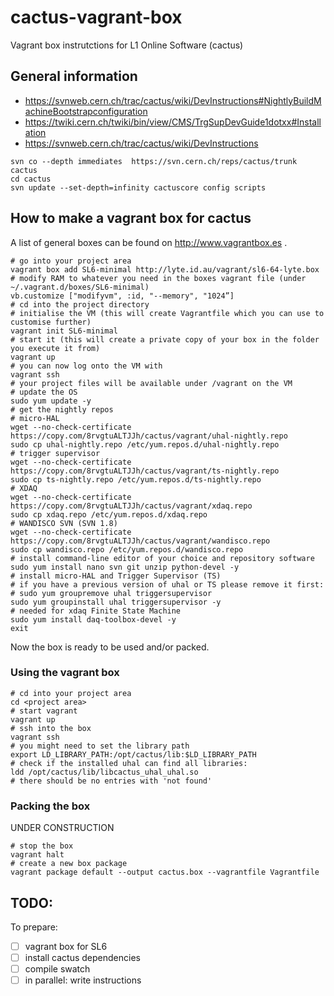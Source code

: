 # cactus-vagrant-box
Vagrant box instrutctions for L1 Online Software (cactus)

## General information
 - https://svnweb.cern.ch/trac/cactus/wiki/DevInstructions#NightlyBuildMachineBootstrapconfiguration
 - https://twiki.cern.ch/twiki/bin/view/CMS/TrgSupDevGuide1dotxx#Installation
 - https://svnweb.cern.ch/trac/cactus/wiki/DevInstructions

```
svn co --depth immediates  https://svn.cern.ch/reps/cactus/trunk cactus 
cd cactus
svn update --set-depth=infinity cactuscore config scripts
```

## How to make a vagrant box for cactus
A list of general boxes can be found on http://www.vagrantbox.es .

```
# go into your project area
vagrant box add SL6-minimal http://lyte.id.au/vagrant/sl6-64-lyte.box
# modify RAM to whatever you need in the boxes vagrant file (under ~/.vagrant.d/boxes/SL6-minimal)
vb.customize ["modifyvm", :id, "--memory", "1024”]
# cd into the project directory
# initialise the VM (this will create Vagrantfile which you can use to customise further)
vagrant init SL6-minimal
# start it (this will create a private copy of your box in the folder you execute it from)
vagrant up
# you can now log onto the VM with
vagrant ssh
# your project files will be available under /vagrant on the VM
# update the OS
sudo yum update -y
# get the nightly repos
# micro-HAL
wget --no-check-certificate https://copy.com/8rvgtuALTJJh/cactus/vagrant/uhal-nightly.repo
sudo cp uhal-nightly.repo /etc/yum.repos.d/uhal-nightly.repo
# trigger supervisor
wget --no-check-certificate https://copy.com/8rvgtuALTJJh/cactus/vagrant/ts-nightly.repo
sudo cp ts-nightly.repo /etc/yum.repos.d/ts-nightly.repo
# XDAQ
wget --no-check-certificate https://copy.com/8rvgtuALTJJh/cactus/vagrant/xdaq.repo
sudo cp xdaq.repo /etc/yum.repos.d/xdaq.repo
# WANDISCO SVN (SVN 1.8)
wget --no-check-certificate https://copy.com/8rvgtuALTJJh/cactus/vagrant/wandisco.repo
sudo cp wandisco.repo /etc/yum.repos.d/wandisco.repo
# install command-line editor of your choice and repository software
sudo yum install nano svn git unzip python-devel -y
# install micro-HAL and Trigger Supervisor (TS)
# if you have a previous version of uhal or TS please remove it first:
# sudo yum groupremove uhal triggersupervisor 
sudo yum groupinstall uhal triggersupervisor -y
# needed for xdaq Finite State Machine
sudo yum install daq-toolbox-devel -y
exit
```


Now the box is ready to be used and/or packed.
### Using the vagrant box
```
# cd into your project area
cd <project area>
# start vagrant
vagrant up
# ssh into the box
vagrant ssh
# you might need to set the library path
export LD_LIBRARY_PATH:/opt/cactus/lib:$LD_LIBRARY_PATH
# check if the installed uhal can find all libraries:
ldd /opt/cactus/lib/libcactus_uhal_uhal.so
# there should be no entries with 'not found'
```

### Packing the box
UNDER CONSTRUCTION
```
# stop the box
vagrant halt
# create a new box package
vagrant package default --output cactus.box --vagrantfile Vagrantfile
```
## TODO:
To prepare:
 - [ ] vagrant box for SL6
 - [ ] install cactus dependencies
 - [ ] compile swatch
 - [ ] in parallel: write instructions
